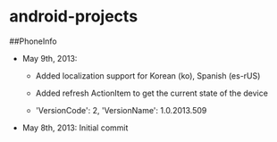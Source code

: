 android-projects
================

##PhoneInfo

* May 9th, 2013:

    * Added localization support for Korean (ko), Spanish (es-rUS)

    * Added refresh ActionItem to get the current state of the device

    * 'VersionCode': 2, 'VersionName': 1.0.2013.509

* May 8th, 2013: Initial commit

